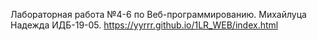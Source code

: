 Лабораторная работа №4-6 по Веб-программированию. Михайлуца Надежда ИДБ-19-05.
https://yyrrr.github.io/1LR_WEB/index.html
